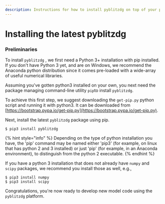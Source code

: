 ```yaml
---
description: Instructions for how to install pyblitzdg on top of your python environment
---
```


# Installing the latest pyblitzdg

### Preliminaries

To install `pyblitzdg` , we first need a Python 3+ installation with pip installed. If you don't have Python 3 yet, and are on Windows, we recommend the Anaconda python distribution since it comes pre-loaded with a wide-array of useful numerical libraries.

Assuming you've gotten python3 installed on your own, you next need the package managing command-line utility `pip`to install `pyblitzdg`.

To achieve this first step, we suggest downloading the `get-pip.py` python script and running it with python3. It can be downloaded from [https://bootstrap.pypa.io/get-pip.py](https://bootstrap.pypa.io/get-pip.py).

Next, install the latest `pyblitzdg` package using pip.

```
$ pip3 install pyblitzdg
```

{% hint style="info" %}
 Depending on the type of python installation you have, the 'pip' command may be named either 'pip3' \(for example, on linux that has python 2 and 3 installed\) or just 'pip' \(for example, in an Anaconda environment\), to distinguish from the python 2 executable.
{% endhint %}

If you have a python 3 installation that does not already have `numpy` and `scipy` packages, we recommend you install those as well, e.g.,

```
$ pip3 install numpy
$ pip3 install scipy
```

Congratulations, you're now ready to develop new model code using the `pyblitzdg` platform.

